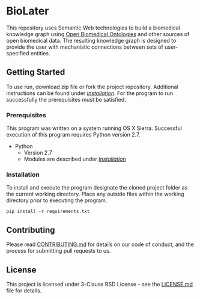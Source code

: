 # BioLater

This repository uses Semantic Web technologies to build a biomedical knowledge graph using [Open Biomedical Ontologies](http://www.obofoundry.org/) and other sources of open biomedical data. The resulting knowledge graph is designed to provide the user with mechanistic connections between sets of user-specified entities.


## Getting Started

To use run, download zip file or fork the project repository. Additional instructions can be found under [*Installation*](#installation). For the program to run successfully the prerequisites must be satisfied.


### Prerequisites

This program was written on a system running OS X Sierra. Successful execution of this program requires Python version 2.7.

  * Python
    * Version 2.7
    * Modules are described under [*Installation*](#Installation)


### Installation

To install and execute the program designate the cloned project folder as the current working directory. Place any outside files within the working directory prior to executing the program.

```
pip install -r requirements.txt
```

## Contributing

Please read [CONTRIBUTING.md](https://github.com/callahantiff/open-bio-graph/blob/master/CONTRIBUTING.md) for details on our code of conduct, and the process for submitting pull requests to us.

<!--## Versioning-->

<!--We use [SemVer](http://semver.org/) for versioning.-->


## License

This project is licensed under 3-Clause BSD License - see the [LICENSE.md](https://github.com/callahantiff/biolater/blob/master/LICENSE) file for details.

<!--## Acknowledgments-->

<!--* README was generated from a modified markdown template originally created by **Billie Thompson [PurpleBooth](https://github.com/PurpleBooth)**.-->
